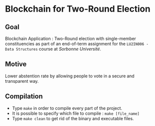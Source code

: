 # Blockchain for Two-Round Election

## Goal

Blockchain Application : Two-Round election with single-member constituencies as part of an end-of-term assignment for the `LU2IN006 - Data Structures` course at _Sorbonne Université_.


## Motive

Lower abstention rate by allowing people to vote in a secure and transparent way.


## Compilation

- Type `make` in order to compile every part of the project. 
- It is possible to specify which file to compile : `make [file_name]`
- Type `make clean` to get rid of the binary and executable files. 
